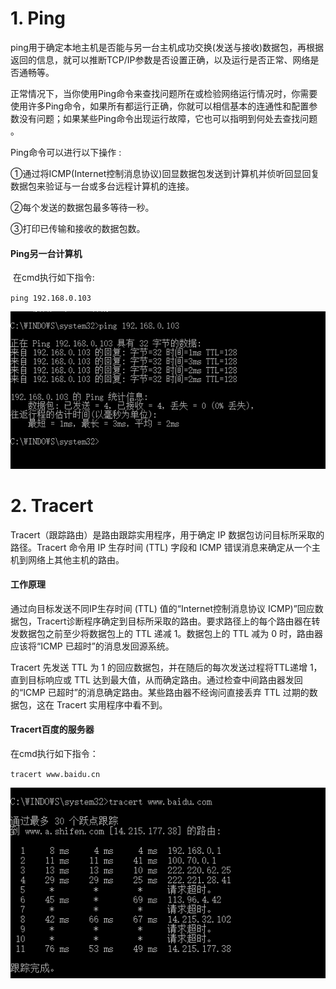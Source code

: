 # 1. Ping

ping用于确定本地主机是否能与另一台主机成功交换(发送与接收)数据包，再根据返回的信息，就可以推断TCP/IP参数是否设置正确，以及运行是否正常、网络是否通畅等。

正常情况下，当你使用Ping命令来查找问题所在或检验网络运行情况时，你需要使用许多Ping命令，如果所有都运行正确，你就可以相信基本的连通性和配置参数没有问题；如果某些Ping命令出现运行故障，它也可以指明到何处去查找问题  。

Ping命令可以进行以下操作  :

①通过将ICMP(Internet控制消息协议)回显数据包发送到计算机并侦听回显回复数据包来验证与一台或多台远程计算机的连接。

②每个发送的数据包最多等待一秒。

③打印已传输和接收的数据包数。



#### Ping另一台计算机

​    在cmd执行如下指令:

   `ping 192.168.0.103`

![](ping.png)





# 2. Tracert

Tracert（跟踪路由）是路由跟踪实用程序，用于确定 IP 数据包访问目标所采取的路径。Tracert 命令用 IP 生存时间 (TTL) 字段和 ICMP 错误消息来确定从一个主机到网络上其他主机的路由。



#### 工作原理

通过向目标发送不同IP生存时间 (TTL) 值的“Internet控制消息协议 ICMP)”回应数据包，Tracert诊断程序确定到目标所采取的路由。要求路径上的每个路由器在转发数据包之前至少将数据包上的 TTL 递减 1。数据包上的 TTL 减为 0 时，路由器应该将“ICMP 已超时”的消息发回源系统。

Tracert 先发送 TTL 为 1 的回应数据包，并在随后的每次发送过程将TTL递增 1，直到目标响应或 TTL 达到最大值，从而确定路由。通过检查中间路由器发回的“ICMP 已超时”的消息确定路由。某些路由器不经询问直接丢弃 TTL 过期的数据包，这在 Tracert 实用程序中看不到。



#### Tracert百度的服务器

  在cmd执行如下指令：

 `tracert www.baidu.cn`

![](tracert.png)
